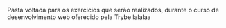 Pasta voltada para os exercicios que serão realizados, durante o curso de desenvolvimento web oferecido pela Trybe
lalalaa